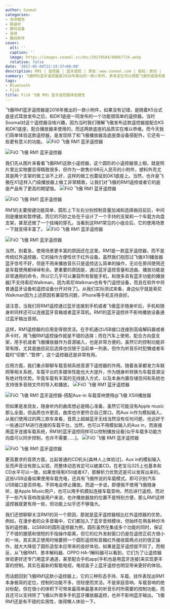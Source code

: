 ```yaml
---
author: Soomal
categories:
- 测评报告
- 随身听
- 数码设备
- 音频
- 数码附件
cover:
  alt: ''
  caption: ''
  image: https://images.soomal.cc/doc/20170504/00067724.webp
  relative: false
date: '2017-05-04T22:19:37+08:00'
description: RM1 | 遥控器 | 蓝牙遥控 | 源自：www.soomal.com | 版权：原创 |  平均/总评分：10.00/70
summary: 飞傲RM1蓝牙遥控器是2016年推出的一款小附件，原本定位可以搭配飞傲的底座和播放器构成家用音响的遥控操作。但当我们发现它还可以兼容很多蓝牙设备进行遥控，而且通过支架进行应用场景切换时，顿时对这款RM1产生了兴趣……
tags:
- Bluetooth
- FiiO
title: FiiO 飞傲 RM1 蓝牙遥控器体验报告
---
```


飞傲RM1蓝牙遥控器是2016年推出的一款小附件，如果没有记错，是随着K5台式底座式耳放发布之后，和DK1底座一同发布的一个功能很简单的遥控器。当时Soomal对这个遥控器没啥兴趣，因为当时我们理解飞傲发布这款遥控器是配合K5和DK1底座，配合播放器来使用的，而这两款底座的品质实在难以恭维。而今天我们简单体验这款遥控器，是发现除了和飞傲播放器及底座类设备搭配外，它还有一些更有意义的功能。
![FiiO 飞傲 RM1 蓝牙遥控器](https://images.soomal.cc/doc/20170504/00067708.webp)




![FiiO 飞傲 RM1 蓝牙遥控器](https://images.soomal.cc/doc/20170504/00067709.webp)




我们先从图片来看看飞傲RM1这款小遥控器，这个圆形的小遥控器很上相，就是照片里比实物要显得精致很多，但作为一款售价98元人民币的小附件，塑料外壳尤其是两个支架的做工谈不上好，这样的做工也蔓延到DK1底座上。当然，也许是飞傲在X1这样入门级播放器上做工非常精致，让我们对飞傲的RM1遥控或者它的底座产品有了更高的期望值。
![FiiO 飞傲 RM1 蓝牙遥控器](https://images.soomal.cc/doc/20170504/00067711.webp)




![FiiO 飞傲 RM1 蓝牙遥控器](https://images.soomal.cc/doc/20170504/00067713.webp)




RM1的主要按键功能简单，圆形上下左右分别控制音量加减和选择曲目前后，中间则是播放和暂停键。而它的巧妙之处在于设计了一个手持的支架和一个车载方向盘支架，甚至还做了一个挂绳的穿孔。当看到这RM1常见的小组合后，它的使用场景一下就变得丰富了。
![FiiO 飞傲 RM1 蓝牙遥控器](https://images.soomal.cc/doc/20170504/00067715.webp)




![FiiO 飞傲 RM1 蓝牙遥控器](https://images.soomal.cc/doc/20170504/00067717.webp)




当然，别着急，使用场景更丰富的原因还在这里。RM1是一款蓝牙遥控器，而不是传统红外遥控器，它的操作方便性优于红外设备。虽然我们抱怨过飞傲X1II播放器蓝牙信号不好，但是不用来播放音乐只是遥控这么简单的操作，无论在房间使用还是车载使用都绰绰有余。更重要的原因是，通过蓝牙遥控音量和选曲、播放功能是非常通用的命令，所以它几乎可以兼容所有智能手机，和很多具有蓝牙功能的播放器[不支持索尼Walkman，因为索尼Walkman也有专门遥控设备，而且在软件中将普通蓝牙设备和遥控设备分开对待了]。从我们实际测试来看，身边似乎就是索尼Walkman因为上述原因有兼容性问题，iPhone等手机支持良好。

请注意，当我们将RM1遥控通过蓝牙连接到手机或者飞傲蓝牙随身听后，手机和随身听同样还可以连接蓝牙音箱或者蓝牙耳机。RM1的蓝牙遥控并不影响播放设备通过蓝牙输出音频。

这样，RM1遥控器的应用变得很灵活。在手机通过USB接口连接到高级解码器或者声卡时，用飞傲RM1遥控操作就是不错的选择；而在汽车上使用，配合方向盘支架，用手机或者飞傲播放器作为音源输入，也是非常方便的。虽然它的控制功能非常有限，尤其是曲目前后选择也仅限于当前单一列表，但作为听音乐时犯懒或者车载时“切歌”、”暂停”，这个遥控器还是非常有用。

应用方面，我们重点聊聊车载音频系统音源下遥控器的作用。随着各家都发力车联网等相关系统，车载平台的多媒体性能也大大提升，作为随身听转换为车载音源没有绝对性优势。毕竟车载有丰富的无线接入方式，以及本身内置存储空间和系统也支持很多音频文件的导入和播放。
![FiiO 飞傲 RM1 蓝牙遥控器](https://images.soomal.cc/doc/20170504/00067718.webp)




![FiiO 飞傲 RM1 蓝牙遥控器-搭配Aux-in 车载音响使用@飞傲 X5III播放器](https://images.soomal.cc/doc/20170504/00067721.webp)




但如果是发烧友，随身听内的曲库想必是精心准备，虽然它可能没有Apple music那么全面，但品质也许更高，曲库也许更符合自己胃口。而Aux in作为模拟输入，从我们使用过的两三款车来看，音质上超越蓝牙无线当然没有任何问题，也远好于一些通过FM进行连接的车载平台。当然，也可以不用模拟输入的Aux in，而直接用蓝牙连接车载系统，RM1的蓝牙遥控同样可以控制播放设备[似乎车载多功能方向盘可以同步控制，也许不需要……]。
![FiiO 飞傲 RM1 蓝牙遥控器](https://images.soomal.cc/doc/20170504/00067719.webp)




![FiiO 飞傲 RM1 蓝牙遥控器](https://images.soomal.cc/doc/20170504/00067720.webp)




更高要求的音质方面，比起普通的CD机头[森林人上体验过]，Aux in的模拟输入反而声音没有那么尖锐，而整体动态肯定可以媲美CD。在老宝马325上也基本和CD水平可以一致，如果舍得用X5II或者X7，那解析力优势还是可以发挥出来的。这些USB设备如果使用车载充电，还具有飞傲所说的车载模式。即可识别汽车USB接口是否供电，不供电会停止播放。而退一步说，即便我不使用飞傲随身听，是Apple Music用户，也可以用手机模拟连接车载音响，然后进行遥控。而对于一些汽车音响改装用户来说，也许播放器放的位置不是特别方便，那么RM1这样遥控器就更有用一些，但功能上似乎还不够强大。

我们还想聊聊关注RM1的另一个原因，那就是蓝牙遥控器相比红外遥控器的优势。例如，在漫步者的众多音箱中，它们都加入了蓝牙音频模块，但始终在用各种炒冷饭的遥控器，以S880的圆形遥控器为例，圆形虽然在集成多个功能的同时，保证了不错的握感和很短的手指操作距离，但它的红外发射窗口仍是在遥控正前方很小的一块。其实真正使用时候要把一个圆形遥控和音箱红外接收窗两点对的很正操作，就大大降低了圆形造型本应带来的良好体验。如果是蓝牙遥控就不同了。而相反，从飞傲RM1、景丰解码器、OPPO HA-1解码器可以看到，它们为了让遥控器体验更好还专门用蓝牙通道，甚至配合手机app[手机也是用蓝牙连接]来实现更丰富的控制。其实在最新的智能电视，电视盒子上蓝牙遥控也明显带来更好的体验。

而话题回到飞傲RM1这款小遥控器上，它的三种形态手持、车载、挂件表现出RM1本身极简的定位，控制的功能不多，但轻便而灵活。不是家庭音响、车载音响的绝对标配，但在很小的体积下可带来最简单最基本的听音乐时所需要的控制功能，而且还可以支持除了飞傲以外很多手机蓝牙播放器遥控，也并不影响蓝牙输出。飞傲RM1还是有不错的实用性，值得懒人体验一下。